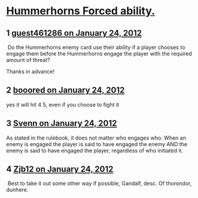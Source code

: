 # [Hummerhorns Forced ability.](https://community.fantasyflightgames.com/topic/59461-hummerhorns-forced-ability/)

## 1 [guest461286 on January 24, 2012](https://community.fantasyflightgames.com/topic/59461-hummerhorns-forced-ability/?do=findComment&comment=584102)

 Do the Hummerhorns enemy card use their ability if a player chooses to engage them before the Hummerhorns engage the player with the required amount of threat?

Thanks in advance!

## 2 [booored on January 24, 2012](https://community.fantasyflightgames.com/topic/59461-hummerhorns-forced-ability/?do=findComment&comment=584106)

yes it will hit 4 5, even if you choose to fight it

## 3 [Svenn on January 24, 2012](https://community.fantasyflightgames.com/topic/59461-hummerhorns-forced-ability/?do=findComment&comment=584110)

As stated in the rulebook, it does not matter who engages who. When an enemy is engaged the player is said to have engaged the enemy AND the enemy is said to have engaged the player, regardless of who initiated it.

## 4 [Zjb12 on January 24, 2012](https://community.fantasyflightgames.com/topic/59461-hummerhorns-forced-ability/?do=findComment&comment=584121)

 Best to take it out some other way if possible, Gandalf, desc. Of thorondor, dunhere.

